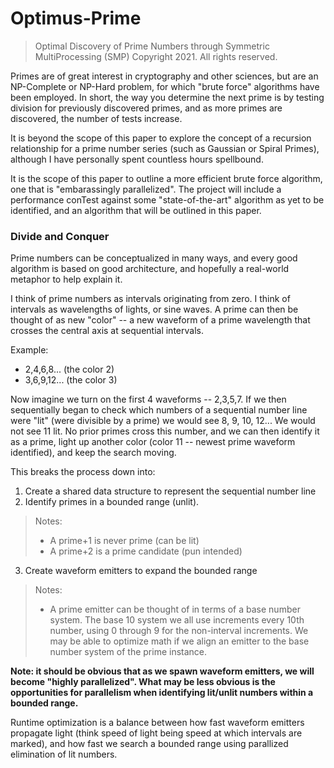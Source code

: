 # Optimus-Prime
> Optimal Discovery of Prime Numbers through Symmetric MultiProcessing (SMP)
> Copyright 2021.  All rights reserved.

Primes are of great interest in cryptography and other sciences, but are an NP-Complete or NP-Hard problem, for which "brute force" algorithms have been employed.  In short, the way you determine the next prime is by testing division for previously discovered primes, and as more primes are discovered, the number of tests increase.

It is beyond the scope of this paper to explore the concept of a recursion relationship for a prime number series (such as Gaussian or Spiral Primes), although I have personally spent countless hours spellbound.

It is the scope of this paper to outline a more efficient brute force algorithm, one that is "embarassingly parallelized".  The project will include a performance conTest against some "state-of-the-art" algorithm as yet to be identified, and an algorithm that will be outlined in this paper.

### Divide and Conquer

Prime numbers can be conceptualized in many ways, and every good algorithm is based on good architecture, and hopefully a real-world metaphor to help explain it.

I think of prime numbers as intervals originating from zero.  I think of intervals as wavelengths of lights, or sine waves.  A prime can then be thought of as new "color" -- a new waveform of a prime wavelength that crosses the central axis at sequential intervals.

Example:
* 2,4,6,8...  (the color 2)
* 3,6,9,12... (the color 3)

Now imagine we turn on the first 4 waveforms -- 2,3,5,7.  If we then sequentially began to check which numbers of a sequential number line were "lit" (were divisible by a prime) we would see 8, 9, 10, 12... We would not see 11 lit.  No prior primes cross this number, and we can then identify it as a prime, light up another color (color 11 -- newest prime waveform identified), and keep the search moving.

This breaks the process down into:
1. Create a shared data structure to represent the sequential number line
2. Identify primes in a bounded range (unlit).
> Notes:
> * A prime+1 is never prime (can be lit)
> * A prime+2 is a prime candidate (pun intended)
3. Create waveform emitters to expand the bounded range
> Notes:
> * A prime emitter can be thought of in terms of a base number system.  The base 10 system we all use increments every 10th number, using 0 through 9 for the non-interval increments.  We may be able to optimize math if we align an emitter to the base number system of the prime instance.

**Note: it should be obvious that as we spawn waveform emitters, we will become "highly parallelized".  What may be less obvious is the opportunities for parallelism when identifying lit/unlit numbers within a bounded range.**

Runtime optimization is a balance between how fast waveform emitters propagate light (think speed of light being speed at which intervals are marked), and how fast we search a bounded range using parallized elimination of lit numbers.
